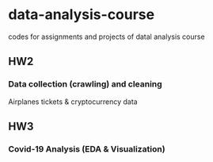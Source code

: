 # data-analysis-course
codes for assignments and projects of datal analysis course 

## HW2

### Data collection (crawling) and cleaning

Airplanes tickets & cryptocurrency data

## HW3

### Covid-19 Analysis (EDA & Visualization)
